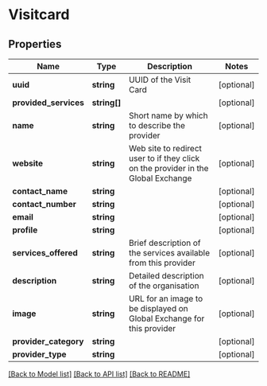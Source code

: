 # Visitcard

## Properties
Name | Type | Description | Notes
------------ | ------------- | ------------- | -------------
**uuid** | **string** | UUID of the Visit Card | [optional] 
**provided_services** | **string[]** |  | [optional] 
**name** | **string** | Short name by which to describe the provider | [optional] 
**website** | **string** | Web site to redirect user to if they click on the provider in the Global Exchange | [optional] 
**contact_name** | **string** |  | [optional] 
**contact_number** | **string** |  | [optional] 
**email** | **string** |  | [optional] 
**profile** | **string** |  | [optional] 
**services_offered** | **string** | Brief description of the services available from this provider | [optional] 
**description** | **string** | Detailed description of the organisation | [optional] 
**image** | **string** | URL for an image to be displayed on Global Exchange for this provider | [optional] 
**provider_category** | **string** |  | [optional] 
**provider_type** | **string** |  | [optional] 

[[Back to Model list]](../README.md#documentation-for-models) [[Back to API list]](../README.md#documentation-for-api-endpoints) [[Back to README]](../README.md)


